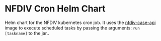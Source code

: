 # NFDIV Cron Helm Chart

Helm chart for the NFDIV kubernetes cron job. It uses the [nfdiv-case-api](https://www.github.com/hmcts/nfdiv-case-api) image to execute scheduled tasks by passing the arguments: `run [taskname]` to the jar..

